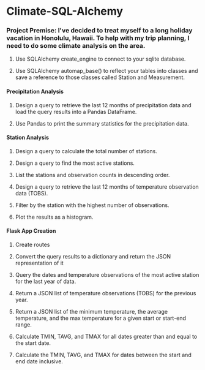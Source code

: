 # Climate-SQL-Alchemy

### Project Premise: I've decided to treat myself to a long holiday vacation in Honolulu, Hawaii. To help with my trip planning, I need to do some climate analysis on the area.

1. Use SQLAlchemy create_engine to connect to your sqlite database.

2. Use SQLAlchemy automap_base() to reflect your tables into classes and save a reference to those classes called Station and Measurement.


#### Precipitation Analysis

1. Design a query to retrieve the last 12 months of precipitation data and load the query results into a Pandas DataFrame.

2. Use Pandas to print the summary statistics for the precipitation data.

#### Station Analysis

1. Design a query to calculate the total number of stations.

2. Design a query to find the most active stations.

3. List the stations and observation counts in descending order.

4. Design a query to retrieve the last 12 months of temperature observation data (TOBS).

5. Filter by the station with the highest number of observations.

6. Plot the results as a histogram.

#### Flask App Creation

1. Create routes

2. Convert the query results to a dictionary and return the JSON representation of it

3. Query the dates and temperature observations of the most active station for the last year of data.

4. Return a JSON list of temperature observations (TOBS) for the previous year.

5. Return a JSON list of the minimum temperature, the average temperature, and the max temperature for a given start or start-end range.

6. Calculate TMIN, TAVG, and TMAX for all dates greater than and equal to the start date.

7. Calculate the TMIN, TAVG, and TMAX for dates between the start and end date inclusive.
